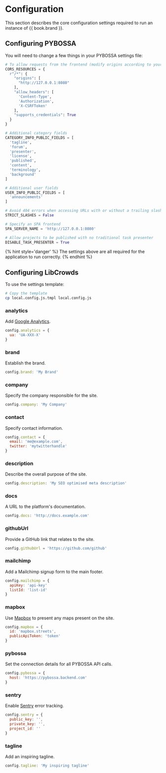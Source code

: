 # Configuration

This section describes the core configuration settings required to run an instance of {{ book.brand }}.

## Configuring PYBOSSA

You will need to change a few things in your PYBOSSA settings file:

``` python
# To allow requests from the frontend (modify origins according to your environment)
CORS_RESOURCES = {
  r"/*": {
    "origins": [
      "http://127.0.0.1:8080"
    ],
    "allow_headers": [
      'Content-Type',
      'Authorization',
      'X-CSRFToken'
    ],
    "supports_credentials": True
  }
}

# Additional category fields
CATEGORY_INFO_PUBLIC_FIELDS = [
  'tagline',
  'forum',
  'presenter',
  'license',
  'published',
  'content',
  'terminology',
  'background'
]

# Additional user fields
USER_INFO_PUBLIC_FIELDS = [
  'announcements'
]

# Avoid 404 errors when accessing URLs with or without a trailing slash
STRICT_SLASHES = False

# Specify an SPA frontend
SPA_SERVER_NAME = 'http://127.0.0.1:8080'

# Allow projects to be published with no traditional task presenter
DISABLE_TASK_PRESENTER = True
```

{% hint style='danger' %}
The settings above are all required for the application to run correctly.
{% endhint %}

## Configuring LibCrowds

To use the settings template:

```bash
# Copy the template
cp local.config.js.tmpl local.config.js
```

### analytics

Add [Google Analytics](https://analytics.google.com).

```js
config.analytics = {
  ua: 'UA-XXX-X'
}
```

### brand

Establish the brand.

```js
config.brand: 'My Brand'
```

### company

Specify the company responsible for the site.

```js
config.company: 'My Company'
```

### contact

Specify contact information.

```js
config.contact = {
  email: 'me@example.com',
  twitter: 'mytwitterhandle'
}
```

### description

Describe the overall purpose of the site.

```js
config.description: 'My SEO optimised meta description'
```

### docs

A URL to the platform's documentation.

```js
config.docs: 'http://docs.example.com'
```

### githubUrl

Provide a GitHub link that relates to the site.

```js
config.githubUrl = 'https://github.com/github'
```

### mailchimp

Add a Mailchimp signup form to the main footer.

```js
config.mailchimp = {
  apiKey: 'api-key'
  listId: 'list-id'
}
```

### mapbox

Use [Mapbox](https://www.mapbox.com/) to present any maps present on the site.
```js
config.mapbox = {
  id: 'mapbox.streets',
  publicApiToken: 'token'
}
```

### pybossa

Set the connection details for all PYBOSSA API calls.

```js
config.pybossa = {
  host: 'https://pybossa.backend.com'
}
```

### sentry

Enable [Sentry](https://sentry.io/) error tracking.

```js
config.sentry = {
  public_key: '',
  private_key: '',
  project_id: ''
}
```

### tagline

Add an inspiring tagline.

```js
config.tagline: 'My inspiring tagline'
```
